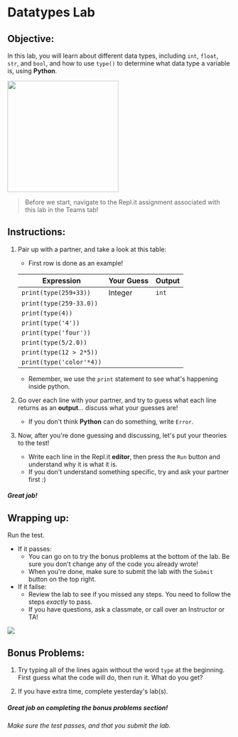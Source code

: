# Datatypes Lab

## Objective: 
In this lab, you will learn about different data types, including `int`, `float`, `str`, and `bool`, and how to use `type()` to determine what data type a variable is, using **Python**. 


<img src="https://miro.medium.com/max/1000/1*aNMBIivJppLy2fMRVUSgHA.gif" width=250>


> Before we start, navigate to the Repl.it assignment associated with this lab in the Teams tab!


## Instructions:

1. Pair up with a partner, and take a look at this table:
    - First row is done as an example!  
    
    **Expression** | **Your Guess** | **Output**
    --- | --- | ---
    `print(type(259+33))` | Integer | `int`
    `print(type(259-33.0))` |  | 
    `print(type(4))` |  | 
    `print(type('4'))` |  | 
    `print(type('four'))` |  | 
    `print(type(5/2.0))` |  |
    `print(type(12 > 2*5))` |  | 
    `print(type('color'*4))` |  | 
    
    - Remember, we use the `print` statement to see what's happening inside python.

1. Go over each line with your partner, and try to guess what each line returns as an **output**... discuss what your guesses are!
    - If you don't think **Python** can do something, write `Error`.  

1. Now, after you're done guessing and discussing, let's put your theories to the test!
    - Write each line in the Repl.it **editor**, then press the `Run` button and understand why it is what it is.
    - If you don't understand something specific, try and ask your partner first :)

##### Great job!

## Wrapping up:

Run the test.
- If it passes:
    - You can go on to try the bonus problems at the bottom of the lab. Be sure you don't change any of the code you already wrote!
    - When you're done, make sure to submit the lab with the `Submit` button on the top right.
- If it failse:
    - Review the lab to see if you missed any steps. You need to follow the steps _exactly_ to pass.
    - If you have questions, ask a classmate, or call over an Instructor or TA!

[![](https://programmer.group/images/article/1a680890c223e534389f27858b5bf33a.jpg)]()

## Bonus Problems: 
1. Try typing all of the lines again without the word `type` at the beginning. First guess what the code will do, then run it. What do you get?

2. If you have extra time, complete yesterday's lab(s).


##### Great job on completing the bonus problems section!  

###### Make sure the test passes, and that you submit the lab.


